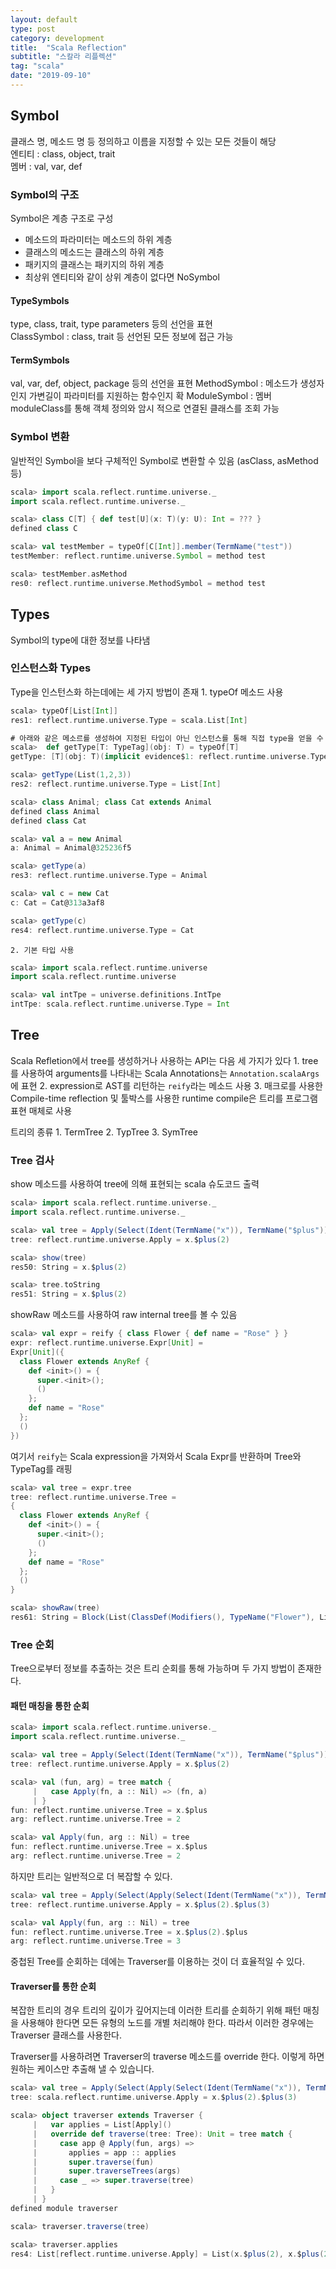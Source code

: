```yaml
---
layout: default
type: post
category: development
title:  "Scala Reflection"
subtitle: "스칼라 리플렉션"
tag: "scala"
date: "2019-09-10"
---
```



## Symbol

클래스 명, 메소드 명 등 정의하고 이름을 지정할 수 있는 모든 것들이 해당  
엔티티 : class, object, trait  
멤버 : val, var, def  

###  Symbol의 구조
Symbol은 계층 구조로 구성
* 메소드의 파라미터는 메소드의 하위 계층
* 클래스의 메소드는 클래스의 하위 계층
* 패키지의 클래스는 패키지의 하위 계층
* 최상위 엔티티와 같이 상위 계층이 없다면 NoSymbol 

#### TypeSymbols
type, class, trait, type parameters 등의 선언을 표현  
ClassSymbol : class, trait 등 선언된 모든 정보에 접근 가능  

#### TermSymbols
val, var, def, object, package 등의 선언을 표현
MethodSymbol : 메소드가 생성자인지 가변길이 파라미터를 지원하는 함수인지 확
ModuleSymbol : 멤버 moduleClass를 통해 객체 정의와 암시 적으로 연결된 클래스를 조회 가능  

### Symbol 변환
일반적인 Symbol을 보다 구체적인 Symbol로 변환할 수 있음
(asClass, asMethod 등)

```scala
scala> import scala.reflect.runtime.universe._
import scala.reflect.runtime.universe._

scala> class C[T] { def test[U](x: T)(y: U): Int = ??? }
defined class C

scala> val testMember = typeOf[C[Int]].member(TermName("test"))
testMember: reflect.runtime.universe.Symbol = method test

scala> testMember.asMethod
res0: reflect.runtime.universe.MethodSymbol = method test
```


## Types
Symbol의 type에 대한 정보를 나타냄

### 인스턴스화 Types
Type을 인스턴스화 하는데에는 세 가지 방법이 존재
	1. typeOf 메소드 사용
```scala
scala> typeOf[List[Int]]
res1: reflect.runtime.universe.Type = scala.List[Int]

# 아래와 같은 메소르를 생성하여 지정된 타입이 아닌 인스턴스를 통해 직접 type을 얻을 수 있음
scala>  def getType[T: TypeTag](obj: T) = typeOf[T]
getType: [T](obj: T)(implicit evidence$1: reflect.runtime.universe.TypeTag[T])reflect.runtime.universe.Type

scala> getType(List(1,2,3))
res2: reflect.runtime.universe.Type = List[Int]

scala> class Animal; class Cat extends Animal
defined class Animal
defined class Cat

scala> val a = new Animal
a: Animal = Animal@325236f5

scala> getType(a)
res3: reflect.runtime.universe.Type = Animal

scala> val c = new Cat
c: Cat = Cat@313a3af8

scala> getType(c)
res4: reflect.runtime.universe.Type = Cat
```
	2. 기본 타입 사용
```scala
scala> import scala.reflect.runtime.universe
import scala.reflect.runtime.universe

scala> val intTpe = universe.definitions.IntTpe
intTpe: scala.reflect.runtime.universe.Type = Int
```

## Tree
Scala Refletion에서 tree를 생성하거나 사용하는 API는 다음 세 가지가 있다
	1. tree를 사용하여 arguments를 나타내는 Scala Annotations는 `Annotation.scalaArgs`에 표현
	2. expression로 AST를 리턴하는 `reify`라는 메소드 사용
	3. 매크로를 사용한 Compile-time reflection 및 툴박스를 사용한 runtime compile은 트리를 프로그램 표현 매체로 사용
 
트리의 종류
	1. TermTree
	2. TypTree
	3. SymTree

### Tree 검사
show 메소드를 사용하여 tree에 의해 표현되는 scala 슈도코드 출력
```scala
scala> import scala.reflect.runtime.universe._
import scala.reflect.runtime.universe._

scala> val tree = Apply(Select(Ident(TermName("x")), TermName("$plus")), List(Literal(Constant(2))))
tree: reflect.runtime.universe.Apply = x.$plus(2)

scala> show(tree)
res50: String = x.$plus(2)

scala> tree.toString
res51: String = x.$plus(2)
```

showRaw 메소드를 사용하여 raw internal tree를 볼 수 있음
```scala
scala> val expr = reify { class Flower { def name = "Rose" } }
expr: reflect.runtime.universe.Expr[Unit] =
Expr[Unit]({
  class Flower extends AnyRef {
    def <init>() = {
      super.<init>();
      ()
    };
    def name = "Rose"
  };
  ()
})
```
여기서 `reify`는 Scala expression을 가져와서 Scala Expr를 반환하며 Tree와 TypeTag를 래핑

```scala
scala> val tree = expr.tree
tree: reflect.runtime.universe.Tree =
{
  class Flower extends AnyRef {
    def <init>() = {
      super.<init>();
      ()
    };
    def name = "Rose"
  };
  ()
}

scala> showRaw(tree)
res61: String = Block(List(ClassDef(Modifiers(), TypeName("Flower"), List(), Template(List(Ident(TypeName("AnyRef"))), noSelfType, List(DefDef(Modifiers(), termNames.CONSTRUCTOR, List(), List(List()), TypeTree(), Block(List(Apply(Select(Super(This(typeNames.EMPTY), typeNames.EMPTY), termNames.CONSTRUCTOR), List())), Literal(Constant(())))), DefDef(Modifiers(), TermName("name"), List(), List(), TypeTree(), Literal(Constant("Rose"))))))), Literal(Constant(())))
```

### Tree 순회
Tree으로부터 정보를 추출하는 것은 트리 순회를 통해 가능하며 두 가지 방법이 존재한다.

#### 패턴 매칭을 통한 순회
```scala
scala> import scala.reflect.runtime.universe._
import scala.reflect.runtime.universe._

scala> val tree = Apply(Select(Ident(TermName("x")), TermName("$plus")), List(Literal(Constant(2))))
tree: reflect.runtime.universe.Apply = x.$plus(2)

scala> val (fun, arg) = tree match {
     |   case Apply(fn, a :: Nil) => (fn, a)
     | }
fun: reflect.runtime.universe.Tree = x.$plus
arg: reflect.runtime.universe.Tree = 2

scala> val Apply(fun, arg :: Nil) = tree
fun: reflect.runtime.universe.Tree = x.$plus
arg: reflect.runtime.universe.Tree = 2
```

하지만 트리는 일반적으로 더 복잡할 수 있다. 
```scala
scala> val tree = Apply(Select(Apply(Select(Ident(TermName("x")), TermName("$plus")), List(Literal(Constant(2)))), TermName("$plus")), List(Literal(Constant(3))))
tree: reflect.runtime.universe.Apply = x.$plus(2).$plus(3)

scala> val Apply(fun, arg :: Nil) = tree
fun: reflect.runtime.universe.Tree = x.$plus(2).$plus
arg: reflect.runtime.universe.Tree = 3
```
중첩된 Tree를 순회하는 데에는 Traverser를 이용하는 것이 더 효율적일 수 있다.

#### Traverser를 통한 순회
복잡한 트리의 경우 트리의 깊이가 깊어지는데 이러한 트리를 순회하기 위해 패턴 매칭을 사용해야 한다면 모든 유형의 노드를 개별 처리해야 한다. 따라서 이러한 경우에는 Traverser 클래스를 사용한다.

Traverser를 사용하려면 Traverser의 traverse 메소드를 override 한다. 이렇게 하면 원하는 케이스만 추출해 낼 수 있습니다. 

```scala
scala> val tree = Apply(Select(Apply(Select(Ident(TermName("x")), TermName("$plus")), List(Literal(Constant(2)))), TermName("$plus")), List(Literal(Constant(3))))
tree: scala.reflect.runtime.universe.Apply = x.$plus(2).$plus(3)

scala> object traverser extends Traverser {
     |   var applies = List[Apply]()
     |   override def traverse(tree: Tree): Unit = tree match {
     |     case app @ Apply(fun, args) =>
     |       applies = app :: applies
     |       super.traverse(fun)
     |       super.traverseTrees(args)
     |     case _ => super.traverse(tree)
     |   }
     | }
defined module traverser

scala> traverser.traverse(tree)

scala> traverser.applies
res4: List[reflect.runtime.universe.Apply] = List(x.$plus(2), x.$plus(2).$plus(3))
```
